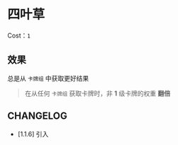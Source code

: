 # 四叶草

Cost：`1`

## 效果

总是从 `卡牌组` 中获取更好结果

> 在从任何 `卡牌组` 获取卡牌时，非 **1** 级卡牌的权重 **翻倍**

## CHANGELOG

- [1.1.6] 引入
